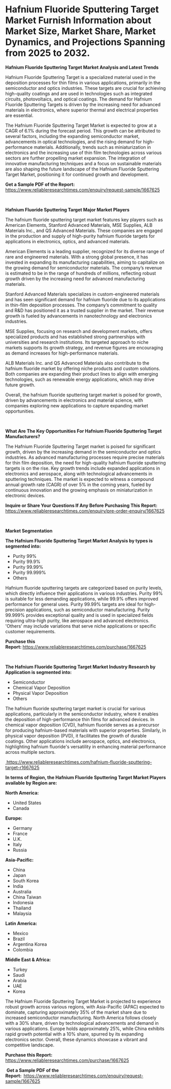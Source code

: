 <p><h1>Hafnium Fluoride Sputtering Target Market Furnish Information about Market Size, Market Share, Market Dynamics, and Projections Spanning from 2025 to 2032.</h1></p><p><strong>Hafnium Fluoride Sputtering Target Market Analysis and Latest Trends</strong></p>
<p><p>Hafnium Fluoride Sputtering Target is a specialized material used in the deposition processes for thin films in various applications, primarily in the semiconductor and optics industries. These targets are crucial for achieving high-quality coatings and are used in technologies such as integrated circuits, photovoltaics, and optical coatings. The demand for Hafnium Fluoride Sputtering Targets is driven by the increasing need for advanced materials in electronics, where superior thermal and electrical properties are essential.</p><p>The Hafnium Fluoride Sputtering Target Market is expected to grow at a CAGR of 6.1% during the forecast period. This growth can be attributed to several factors, including the expanding semiconductor market, advancements in optical technologies, and the rising demand for high-performance materials. Additionally, trends such as miniaturization in electronics and the increasing use of thin film technologies across various sectors are further propelling market expansion. The integration of innovative manufacturing techniques and a focus on sustainable materials are also shaping the future landscape of the Hafnium Fluoride Sputtering Target Market, positioning it for continued growth and development.</p></p>
<p><strong>Get a Sample PDF of the Report:&nbsp;</strong> <a href="https://www.reliableresearchtimes.com/enquiry/request-sample/1667625?utm_campaign=3508&utm_medium=2&utm_source=Github&utm_content=ia&utm_term=18042025&utm_id=hafnium-fluoride-sputtering-target">https://www.reliableresearchtimes.com/enquiry/request-sample/1667625</a></p>
<p>&nbsp;</p>
<p><strong>Hafnium Fluoride Sputtering Target Major Market Players</strong></p>
<p><p>The hafnium fluoride sputtering target market features key players such as American Elements, Stanford Advanced Materials, MSE Supplies, ALB Materials Inc., and QS Advanced Materials. These companies are engaged in the production and supply of high-purity hafnium fluoride targets for applications in electronics, optics, and advanced materials.</p><p>American Elements is a leading supplier, recognized for its diverse range of rare and engineered materials. With a strong global presence, it has invested in expanding its manufacturing capabilities, aiming to capitalize on the growing demand for semiconductor materials. The company’s revenue is estimated to be in the range of hundreds of millions, reflecting robust growth driven by the increasing need for advanced manufacturing materials.</p><p>Stanford Advanced Materials specializes in custom-engineered materials and has seen significant demand for hafnium fluoride due to its applications in thin-film deposition processes. The company’s commitment to quality and R&D has positioned it as a trusted supplier in the market. Their revenue growth is fueled by advancements in nanotechnology and electronics industries.</p><p>MSE Supplies, focusing on research and development markets, offers specialized products and has established strong partnerships with universities and research institutions. Its targeted approach to niche markets supports its growth strategy, and revenue figures are encouraging as demand increases for high-performance materials.</p><p>ALB Materials Inc. and QS Advanced Materials also contribute to the hafnium fluoride market by offering niche products and custom solutions. Both companies are expanding their product lines to align with emerging technologies, such as renewable energy applications, which may drive future growth.</p><p>Overall, the hafnium fluoride sputtering target market is poised for growth, driven by advancements in electronics and material science, with companies exploring new applications to capture expanding market opportunities.</p></p>
<p>&nbsp;</p>
<p><strong>What Are The Key Opportunities For Hafnium Fluoride Sputtering Target Manufacturers?</strong></p>
<p><p>The Hafnium Fluoride Sputtering Target market is poised for significant growth, driven by the increasing demand in the semiconductor and optics industries. As advanced manufacturing processes require precise materials for thin film deposition, the need for high-quality hafnium fluoride sputtering targets is on the rise. Key growth trends include expanded applications in electronics and aerospace, along with technological advancements in sputtering techniques. The market is expected to witness a compound annual growth rate (CAGR) of over 5% in the coming years, fueled by continuous innovation and the growing emphasis on miniaturization in electronic devices.</p></p>
<p><strong>Inquire or Share Your Questions If Any Before Purchasing This Report:</strong> <a href="https://www.reliableresearchtimes.com/enquiry/pre-order-enquiry/1667625?utm_campaign=3508&utm_medium=2&utm_source=Github&utm_content=ia&utm_term=18042025&utm_id=hafnium-fluoride-sputtering-target">https://www.reliableresearchtimes.com/enquiry/pre-order-enquiry/1667625</a></p>
<p>&nbsp;</p>
<p><strong>Market Segmentation</strong></p>
<p><strong>The Hafnium Fluoride Sputtering Target Market Analysis by types is segmented into:</strong></p>
<p><ul><li>Purity 99%</li><li>Purity 99.9%</li><li>Purity 99.99%</li><li>Purity 99.999%</li><li>Others</li></ul></p>
<p><p>Hafnium fluoride sputtering targets are categorized based on purity levels, which directly influence their applications in various industries. Purity 99% is suitable for less demanding applications, while 99.9% offers improved performance for general uses. Purity 99.99% targets are ideal for high-precision applications, such as semiconductor manufacturing. Purity 99.999% provides exceptional quality and is used in specialized fields requiring ultra-high purity, like aerospace and advanced electronics. 'Others' may include variations that serve niche applications or specific customer requirements.</p></p>
<p><strong>Purchase this Report:&nbsp;</strong><a href="https://www.reliableresearchtimes.com/purchase/1667625?utm_campaign=3508&utm_medium=2&utm_source=Github&utm_content=ia&utm_term=18042025&utm_id=hafnium-fluoride-sputtering-target">https://www.reliableresearchtimes.com/purchase/1667625</a></p>
<p>&nbsp;</p>
<p><strong>The Hafnium Fluoride Sputtering Target Market Industry Research by Application is segmented into:</strong></p>
<p><ul><li>Semiconductor</li><li>Chemical Vapor Deposition</li><li>Physical Vapor Deposition</li><li>Others</li></ul></p>
<p><p>The hafnium fluoride sputtering target market is crucial for various applications, particularly in the semiconductor industry, where it enables the deposition of high-performance thin films for advanced devices. In chemical vapor deposition (CVD), hafnium fluoride serves as a precursor for producing hafnium-based materials with superior properties. Similarly, in physical vapor deposition (PVD), it facilitates the growth of durable coatings. Other applications include aerospace, optics, and electronics, highlighting hafnium fluoride's versatility in enhancing material performance across multiple sectors.</p></p>
<p><a href="https://www.reliableresearchtimes.com/hafnium-fluoride-sputtering-target-r1667625?utm_campaign=3508&utm_medium=2&utm_source=Github&utm_content=ia&utm_term=18042025&utm_id=hafnium-fluoride-sputtering-target">&nbsp;https://www.reliableresearchtimes.com/hafnium-fluoride-sputtering-target-r1667625</a></p>
<p><strong>In terms of Region, the Hafnium Fluoride Sputtering Target Market Players available by Region are:</strong></p>
<p>
    <p> <strong> North America: </strong>
        <ul>
            <li>United States</li>
            <li>Canada</li>
        </ul>
        </p> 
    <p> <strong> Europe: </strong>
        <ul>
            <li>Germany</li>
            <li>France</li>
            <li>U.K.</li>
            <li>Italy</li>
            <li>Russia</li>
        </ul>
        </p> 
    <p> <strong> Asia-Pacific: </strong>
        <ul>
            <li>China</li>
            <li>Japan</li>
            <li>South Korea</li>
            <li>India</li>
            <li>Australia</li>
            <li>China Taiwan</li>
            <li>Indonesia</li>
            <li>Thailand</li>
            <li>Malaysia</li>
        </ul>
        </p> 
    <p> <strong> Latin America: </strong>
        <ul>
            <li>Mexico</li>
            <li>Brazil</li>
            <li>Argentina Korea</li>
            <li>Colombia</li>
        </ul>
        </p> 
    <p> <strong> Middle East & Africa: </strong>
        <ul>
            <li>Turkey</li>
            <li>Saudi</li>
            <li>Arabia</li>
            <li>UAE</li>
            <li>Korea</li>
        </ul>
    </p>
    </p>
<p><p>The Hafnium Fluoride Sputtering Target Market is projected to experience robust growth across various regions, with Asia-Pacific (APAC) expected to dominate, capturing approximately 35% of the market share due to increased semiconductor manufacturing. North America follows closely with a 30% share, driven by technological advancements and demand in various applications. Europe holds approximately 25%, while China exhibits rapid growth potential with a 10% share, spurred by its expanding electronics sector. Overall, these dynamics showcase a vibrant and competitive landscape.</p></p>
<p><strong>Purchase this Report: </strong><a href="https://www.reliableresearchtimes.com/purchase/1667625?utm_campaign=3508&utm_medium=2&utm_source=Github&utm_content=ia&utm_term=18042025&utm_id=hafnium-fluoride-sputtering-target">https://www.reliableresearchtimes.com/purchase/1667625</a></p>
<p>&nbsp;<strong>Get a Sample PDF of the Report:&nbsp;&nbsp;</strong><a href="https://www.reliableresearchtimes.com/enquiry/request-sample/1667625?utm_campaign=3508&utm_medium=2&utm_source=Github&utm_content=ia&utm_term=18042025&utm_id=hafnium-fluoride-sputtering-target">https://www.reliableresearchtimes.com/enquiry/request-sample/1667625</a></p>
<p><strong></strong></p>
<p><p></p><p></p><p></p></p>
